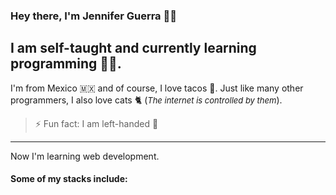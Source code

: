 ### Hey there, I'm Jennifer Guerra 👋🏼

## I am self-taught and currently learning programming 👩‍💻.

I'm from Mexico 🇲🇽 and of course, I love tacos 🌮. Just like many other programmers, I also love cats 🐈 (<span style="font-size: small;">_The internet is controlled by them_</span>).

> ⚡ Fun fact: I am left-handed 🫲

---

Now I'm learning web development.

#### Some of my stacks include:
